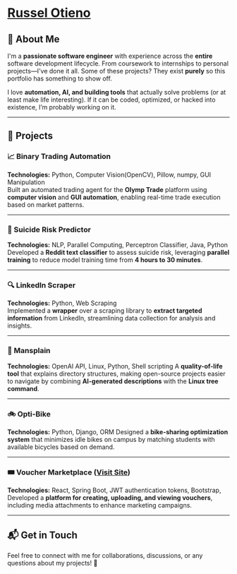 # [Russel Otieno](https://www.linkedin.com/in/russel-otieno-b6010018a/)

## 👋 About Me
I'm a **passionate software engineer** with experience across the **entire** software development lifecycle. From coursework to internships to personal projects—I've done it all. Some of these projects? They exist **purely** so this portfolio has something to show off. 

I love **automation, AI, and building tools** that actually solve problems (or at least make life interesting). If it can be coded, optimized, or hacked into existence, I’m probably working on it.

---

## 🚀 Projects

### **📈 Binary Trading Automation**  
**Technologies:** Python, Computer Vision(OpenCV), Pillow, numpy, GUI Manipulation  
Built an automated trading agent for the **Olymp Trade** platform using **computer vision** and **GUI automation**, enabling real-time trade execution based on market patterns.

---

### **🧠 Suicide Risk Predictor**  
**Technologies:** NLP, Parallel Computing, Perceptron Classifier, Java, Python
Developed a **Reddit text classifier** to assess suicide risk, leveraging **parallel training** to reduce model training time from **4 hours to 30 minutes**.

---

### **🔍 LinkedIn Scraper**  
**Technologies:** Python, Web Scraping  
Implemented a **wrapper** over a scraping library to **extract targeted information** from LinkedIn, streamlining data collection for analysis and insights.

---

### **📂 Mansplain**  
**Technologies:** OpenAI API, Linux, Python, Shell scripting 
A **quality-of-life tool** that explains directory structures, making open-source projects easier to navigate by combining **AI-generated descriptions** with the **Linux tree command**.

---

### **🚲 Opti-Bike**  
**Technologies:** Python, Django, ORM
Designed a **bike-sharing optimization system** that minimizes idle bikes on campus by matching students with available bicycles based on demand.

---

### **🎟️ Voucher Marketplace** ([Visit Site](https://www.thebaiji.com))  
**Technologies:** React, Spring Boot, JWT authentication tokens, Bootstrap,  
Developed a **platform for creating, uploading, and viewing vouchers**, including media attachments to enhance marketing campaigns.

---

## 📬 Get in Touch
Feel free to connect with me for collaborations, discussions, or any questions about my projects! 🚀 




